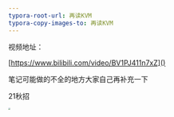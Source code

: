 ```yaml
---
typora-root-url: 再读KVM
typora-copy-images-to: 再读KVM
---
```


视频地址：

[https://www.bilibili.com/video/BV1PJ411n7xZ]()

笔记可能做的不全的地方大家自己再补充一下

21秋招

<img src="/微信图片_20200530095235.jpg" style="zoom:25%;" />
